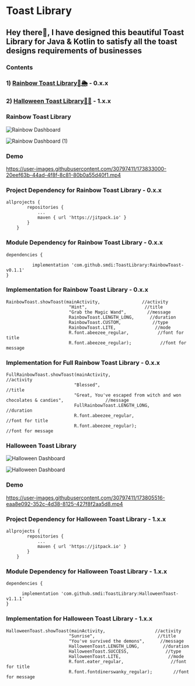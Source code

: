 
# Toast Library

## Hey there👋, I have designed this beautiful Toast Library for Java & Kotlin to satisfy all the toast designs requirements of businesses

### Contents

### 1) [Rainbow Toast Library🌈🌦](#rainbow-toast-library) - 0.x.x
### 2) [Halloween Toast Library🎃🦇](#halloween-toast-library) - 1.x.x

### Rainbow Toast Library

![Rainbow Dashboard](https://user-images.githubusercontent.com/30797411/173832748-4ab928f9-54e2-4f0a-9bd2-a77c14ea5b82.svg)

![Rainbow Dashboard (1)](https://user-images.githubusercontent.com/30797411/173832830-917e52d0-bb8b-422a-8bcd-18abc330337a.svg)

### Demo

https://user-images.githubusercontent.com/30797411/173833000-20eef63b-44ad-4f8f-8c81-80b0a55d40f1.mp4

### Project Dependency for Rainbow Toast Library - 0.x.x

```
allprojects {
		repositories {
			...
			maven { url 'https://jitpack.io' }
		}
	}
```

### Module Dependency for Rainbow Toast Library - 0.x.x

```
dependencies {
	        
          implementation 'com.github.smdi:ToastLibrary:RainbowToast-v0.1.1'
}

```

### Implementation for Rainbow Toast Library - 0.x.x

```
RainbowToast.showToast(mainActivity,                //activity
                        "Hint",                      //title
                        "Grab the Magic Wand",        //message
                        RainbowToast.LENGTH_LONG,      //duration
                        RainbowToast.CUSTOM,            //type
                        RainbowToast.LITE,               //mode
                        R.font.abeezee_regular,           //font for title
                        R.font.abeezee_regular);           //font for message
```

### Implementation for Full Rainbow Toast Library - 0.x.x

```
FullRainbowToast.showToast(mainActivity,                                                                //activity
                          "Blessed",                                                                     //title
                          "Great, You've escaped from witch and won chocolates & candies",                //message
                          FullRainbowToast.LENGTH_LONG,                                                    //duration
                          R.font.abeezee_regular,                                                           //font for title
                          R.font.abeezee_regular);                                                           //font for message
```

### Halloween Toast Library

![Halloween Dashboard](https://user-images.githubusercontent.com/30797411/173759066-88f9f0ca-2de2-4cad-baa5-699b6ad1e0be.svg)

![Halloween Dashboard](https://user-images.githubusercontent.com/30797411/173585931-c1bc56a5-6927-4b6b-8bce-4fa00200dfcb.svg)

### Demo

https://user-images.githubusercontent.com/30797411/173805516-eaa8e092-352c-4d38-8125-427f8f2aa5d8.mp4

### Project Dependency for Halloween Toast Library - 1.x.x

```
allprojects {
		repositories {
			...
			maven { url 'https://jitpack.io' }
		}
	}
```

### Module Dependency for Halloween Toast Library - 1.x.x

```
dependencies {

	  implementation 'com.github.smdi:ToastLibrary:HalloweenToast-v1.1.1'
}

```

### Implementation for Halloween Toast Library - 1.x.x

```
HalloweenToast.showToast(mainActivity,                   //activity
                        "Sunrise",                        //title
                        "You've survived the demons",      //message
                        HalloweenToast.LENGTH_LONG,         //duration
                        HalloweenToast.SUCCESS,              //type
                        HalloweenToast.LITE,                  //mode
                        R.font.eater_regular,                  //font for title 
                        R.font.fontdinerswanky_regular);        //font for message
```
